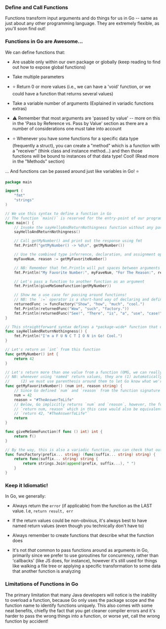 ### Define and Call Functions

Functions transform input arguments and do things for us in Go -- same as just about any other programming language. They are extremely flexible, as you'll soon find out!

### Functions in Go are Awesome...

We can define functions that:

* Are usable only within our own package or globally (keep reading to find out how to expose global functions)

* Take multiple parameters

* ⭐ Return 0 or more values (i.e., we can have a 'void' function, or we could have a function that returns several values)

* Take a variable number of arguments (Explained in variadic functions extras)

* ⚠️ Remember that most arguments are 'passed by value' -- more on this in the 'Pass by Reference vs. Pass by Value' section as there are a number of considerations one must take into account

* ⭐ Whenever you have some functions for a specific data type (frequently a struct), you can create a "method" which is a function with a "receiver" (think class and instance method...) and then those functions will be bound to instances of that data type! Cool! (Read more in the "Methods" section)

... And functions can be passed around just like variables in Go! ⭐

```go
package main

import (
    "fmt"
    "strings"
)

// We use this syntax to define a function in Go
// The function `main()` is reserved for the entry-point of our program
func main() {
    // Invoke the sayHelloAndReturnNothingness function without any parameters
    sayHelloAndReturnNothingness()

    // Call getMyNumber() and print out the response using fmt
    fmt.Printf("getMyNumber() -> %d\n", getMyNumber())

    // Use the combined type inferrence, declaration, and assignment operators to get the results of the getMyFavoriteNumber func
    myFaveNum, reason := getMyFavoriteNumber()

    // NB: Remember that fmt.Println will put spaces between arguments for us!
    fmt.Println("My Favorite Number:", myFaveNum, "For The Reason:", reason)

    // Let's pass a function to another function as an argument
    fmt.Println(giveMeSomeFunction(getMyNumber))

    // Show me a use case for passing around functions!
    // NB: the `:=` operator is a short-hand way of declaring and defining variables, more on this in the Variables section!
    returnedFunc := funcFactory("Show", "how", "much", "cool.")
    fmt.Println(returnedFunc("Wow", "such", "factory."))
    fmt.Println(returnedFunc("See!", "There", "is", "a", "use", "case!"))
}

// This straightforward syntax defines a *package-wide* function that doesn't return anything
func sayHelloAndReturnNothingness() {
    fmt.Println("I'm a F U N C T I O N in Go! Cool.")
}

// Let's return an `int` from this function
func getMyNumber() int {
    return 42
}

// Let's return more than one value from a function (OMG, we can really do that? You bet!)
// NB: whenever using 'named' return values, they are (1) automatically defined with their default values and;
//     (2) we must use parenthesis around them to let Go know what we're up to!
func getMyFavoriteNumber() (num int, reason string) {
    // Since Go defined `num` and `reason` from the function signature above, we can use the assignment operator `=`
    num = 42
    reason = "#TheAnswerToLife"
    // Below, Go implicitly returns `num` and `reason`, however, the following would also be equivalent:
    // `return num, reason` which in this case would also be equivalent to:
    // `return 42, "#TheAnswerToLife"`
    return
}

func giveMeSomeFunction(f func () int) int {
    return f()
}

// By the way, this is also a variadic function, you can check that out in the extras in a section called "Variadic Functions"
func funcFactory(prefix... string) (func(suffix... string) string) {
    return func(suffix... string) string {
        return strings.Join(append(prefix, suffix...), " ")
    }
}

```

### Keep it Idiomatic!

In Go, we generally:

* Always return the `error` (if applicable) from the function as the LAST value. I.e, `return result, err`

* If the return values could be non-obvious, it's always best to have named return values (even though you technically don't have to)

* Always remember to create functions that describe what the function does

* It's not _that_ common to pass functions around as arguments in Go, primarily since we prefer to use goroutines for concurrency, rather than 'callbacks' (like JS does, for instance), however it's still used for things like walking a file tree or applying a specific transformation to some data that another function is analyzing

### Limitations of Functions in Go

The primary limitation that many Java developers will notice is the inability to overload a function, because Go only uses the package scope and the function name to identify functions uniquely. This also comes with some neat benefits, chiefly the fact that you get cleaner compiler errors and it's harder to pass the wrong things into a function, or worse yet, call the wrong function by accident!
